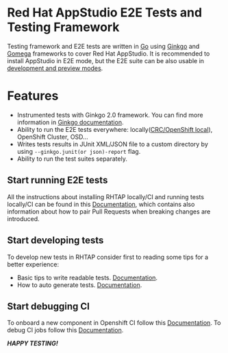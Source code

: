 # Red Hat AppStudio E2E Tests and Testing Framework

Testing framework and E2E tests are written in [Go](https://go.dev/) using [Ginkgo](https://onsi.github.io/ginkgo/) and [Gomega](https://onsi.github.io/gomega/) frameworks to cover Red Hat AppStudio.
It is recommended to install AppStudio in E2E mode, but the E2E suite can be also usable in [development and preview modes](https://github.com/redhat-appstudio/infra-deployments#preview-mode-for-your-clusters).

# Features

* Instrumented tests with Ginkgo 2.0 framework. You can find more information in [Ginkgo documentation](https://onsi.github.io/ginkgo/).
* Ability to run the E2E tests everywhere: locally([CRC/OpenShift local](https://developers.redhat.com/products/openshift-local/overview)), OpenShift Cluster, OSD...
* Writes tests results in JUnit XML/JSON file to a custom directory by using `--ginkgo.junit(or json)-report` flag.
* Ability to run the test suites separately.

## Start running E2E tests

All the instructions about installing RHTAP locally/CI and running tests locally/CI can be found in this [Documentation](docs/Installation.md), which contains also information about how to pair Pull Requests when breaking changes are introduced.

## Start developing tests

To develop new tests in RHTAP consider first to reading some tips for a better experience:
* Basic tips to write readable tests. [Documentation](docs/Guidelines.md).
* How to auto generate tests. [Documentation](docs/DeveloperGenerateTest.md).

## Start debugging CI

To onboard a new component in Openshift CI follow this [Documentation](docs/OpenShiftCI.md).
To debug CI jobs follow this [Documentation](docs/InvestigatingCIFailures.md).

***HAPPY TESTING!***
